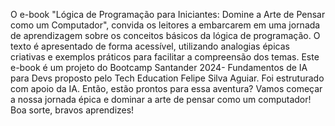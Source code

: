 O e-book "Lógica de Programação para Iniciantes: Domine a Arte de Pensar como um Computador", convida os leitores a embarcarem em uma jornada de aprendizagem sobre os conceitos básicos da lógica de programação. O texto é apresentado de forma acessível, utilizando analogias épicas criativas e exemplos práticos para facilitar a compreensão dos temas. Este e-book é um projeto do Bootcamp Santander 2024- Fundamentos de IA para Devs proposto pelo Tech Education Felipe Silva Aguiar. Foi estruturado com apoio da IA.
Então, estão prontos para essa aventura? Vamos começar a nossa jornada épica e dominar a arte de pensar como um computador! Boa sorte, bravos aprendizes!
